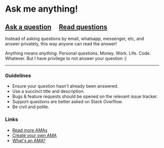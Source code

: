 # Ask me anything!

## [Ask a question](../../issues/new) &nbsp;&nbsp;&nbsp; [Read questions](../../issues?utf8=%E2%9C%93&q=is%3Aissue%20is%3Aclosed%20sort%3Aupdated-desc%20-label%3Ahidden)

Instead of asking questions by email, whatsapp, messenger, etc, and answer privately, this way anyone can read the answer!

Anything means *anything*. Personal questions. Money. Work. Life. Code. Whatever. But I have privilege to not answer your question :)

---

### Guidelines

- Ensure your question hasn't already been answered.
- Use a succinct title and description.
- Bugs & feature requests should be opened on the relevant issue tracker.
- Support questions are better asked on Stack Overflow.
- Be civil and polite.

### Links

- [Read more AMAs](https://github.com/sindresorhus/amas)
- [Create your own AMA](https://github.com/sindresorhus/amas/blob/master/create-ama.md)
- [What's an AMA?](https://en.wikipedia.org/wiki//r/IAmA)
